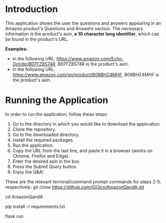 # Introduction
This application shows the user the questions and answers appearing in an Amazon product's Questions and Answers section.
The necessary information is the product's asin, **a 10 character long identifier**, which can be found in the product's URL.

**Examples:**
- in the following URL: https://www.amazon.com/Echo-Dot/dp/B07FZ8S74R,
  B07FZ8S74R is the product's asin.
- in the following URL: https://www.amazon.com/gp/product/B08BHZ4MHF,
  B08BHZ4MHF is the product's asin.

# Running the Application
In order to run the application, follow these steps:
1. Go to the directory in which you would like to download the application.
2. Clone the repository.
3. Go to the downloaded directory.
4. Install the required packages.
5. Run the application.
6. Copy the URL from the last line, and paste it in a browser (works on Chrome, Firefox and Edge).
7. Enter the desired asin in the box.
8. Press the *Submit Query* button.
9. Enjoy the Q&A!

These are the relevant terminal/command prompt commands for steps 2-5, respectively:
git clone https://github.com/Gil3co/AmazonQandA.git

cd AmazonQandA

pip install -r requirements.txt

flask run
